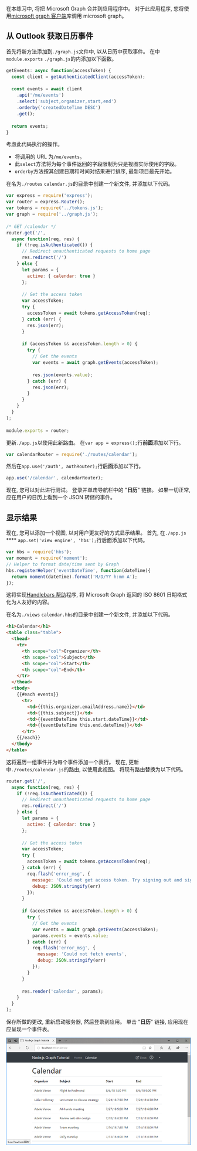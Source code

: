 <!-- markdownlint-disable MD002 MD041 -->

在本练习中, 将把 Microsoft Graph 合并到应用程序中。 对于此应用程序, 您将使用[microsoft graph 客户端](https://github.com/microsoftgraph/msgraph-sdk-javascript)库调用 microsoft graph。

## <a name="get-calendar-events-from-outlook"></a>从 Outlook 获取日历事件

首先将新方法添加到`./graph.js`文件中, 以从日历中获取事件。 在中`module.exports` `./graph.js`的内添加以下函数。

```js
getEvents: async function(accessToken) {
  const client = getAuthenticatedClient(accessToken);

  const events = await client
    .api('/me/events')
    .select('subject,organizer,start,end')
    .orderby('createdDateTime DESC')
    .get();

  return events;
}
```

考虑此代码执行的操作。

- 将调用的 URL 为`/me/events`。
- 此`select`方法将为每个事件返回的字段限制为只是视图实际使用的字段。
- `orderby`方法按其创建日期和时间对结果进行排序, 最新项目最先开始。

在名为`./routes` `calendar.js`的目录中创建一个新文件, 并添加以下代码。

```js
var express = require('express');
var router = express.Router();
var tokens = require('../tokens.js');
var graph = require('../graph.js');

/* GET /calendar */
router.get('/',
  async function(req, res) {
    if (!req.isAuthenticated()) {
      // Redirect unauthenticated requests to home page
      res.redirect('/')
    } else {
      let params = {
        active: { calendar: true }
      };

      // Get the access token
      var accessToken;
      try {
        accessToken = await tokens.getAccessToken(req);
      } catch (err) {
        res.json(err);
      }

      if (accessToken && accessToken.length > 0) {
        try {
          // Get the events
          var events = await graph.getEvents(accessToken);

          res.json(events.value);
        } catch (err) {
          res.json(err);
        }
      }
    }
  }
);

module.exports = router;
```

更新`./app.js`以使用此新路由。 在`var app = express();`行**前面**添加以下行。

```js
var calendarRouter = require('./routes/calendar');
```

然后在`app.use('/auth', authRouter);`行**后面**添加以下行。

```js
app.use('/calendar', calendarRouter);
```

现在, 您可以对此进行测试。 登录并单击导航栏中的 "**日历**" 链接。 如果一切正常, 应在用户的日历上看到一个 JSON 转储的事件。

## <a name="display-the-results"></a>显示结果

现在, 您可以添加一个视图, 以对用户更友好的方式显示结果。 首先, 在`./app.js` **** `app.set('view engine', 'hbs');`行后面添加以下代码。

```js
var hbs = require('hbs');
var moment = require('moment');
// Helper to format date/time sent by Graph
hbs.registerHelper('eventDateTime', function(dateTime){
  return moment(dateTime).format('M/D/YY h:mm A');
});
```

这将实现[Handlebars 帮助](http://handlebarsjs.com/#helpers)程序, 将 Microsoft Graph 返回的 ISO 8601 日期格式化为人友好的内容。

在名为`./views` `calendar.hbs`的目录中创建一个新文件, 并添加以下代码。

```html
<h1>Calendar</h1>
<table class="table">
  <thead>
    <tr>
      <th scope="col">Organizer</th>
      <th scope="col">Subject</th>
      <th scope="col">Start</th>
      <th scope="col">End</th>
    </tr>
  </thead>
  <tbody>
    {{#each events}}
      <tr>
        <td>{{this.organizer.emailAddress.name}}</td>
        <td>{{this.subject}}</td>
        <td>{{eventDateTime this.start.dateTime}}</td>
        <td>{{eventDateTime this.end.dateTime}}</td>
      </tr>
    {{/each}}
  </tbody>
</table>
```

这将遍历一组事件并为每个事件添加一个表行。 现在, 更新中`./routes/calendar.js`的路由, 以使用此视图。 将现有路由替换为以下代码。

```js
router.get('/',
  async function(req, res) {
    if (!req.isAuthenticated()) {
      // Redirect unauthenticated requests to home page
      res.redirect('/')
    } else {
      let params = {
        active: { calendar: true }
      };

      // Get the access token
      var accessToken;
      try {
        accessToken = await tokens.getAccessToken(req);
      } catch (err) {
        req.flash('error_msg', {
          message: 'Could not get access token. Try signing out and signing in again.',
          debug: JSON.stringify(err)
        });
      }

      if (accessToken && accessToken.length > 0) {
        try {
          // Get the events
          var events = await graph.getEvents(accessToken);
          params.events = events.value;
        } catch (err) {
          req.flash('error_msg', {
            message: 'Could not fetch events',
            debug: JSON.stringify(err)
          });
        }
      }

      res.render('calendar', params);
    }
  }
);
```

保存所做的更改, 重新启动服务器, 然后登录到应用。 单击 "**日历**" 链接, 应用现在应呈现一个事件表。

![事件表的屏幕截图](./images/add-msgraph-01.png)
